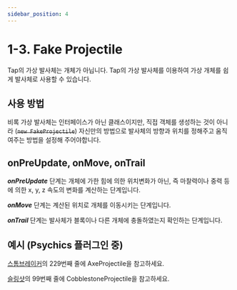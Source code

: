 ```yaml
---
sidebar_position: 4
---
```


# 1-3. Fake Projectile

Tap의 가상 발사체는 개체가 아닙니다. Tap의 가상 발사체를 이용하여 가상 개체를 쉽게 발사체로 사용할 수 있습니다. 

## 사용 방법
비록 가상 발사체는 인터페이스가 아닌 클래스이지만, 직접 객체를 생성하는 것이 아니라 \(~~`new FakeProjectile`~~\) 자신만의 방법으로 발사체의 방향과 위치를 정해주고 움직여주는 방법을 설정해 주어야합니다.

## onPreUpdate, onMove, onTrail

***onPreUpdate*** 단계는 개체에 가한 힘에 의한 위치변화가 아닌, 즉 마찰력이나 중력 등에 의한 x, y, z 속도의 변화를 계산하는 단계입니다.

***onMove*** 단계는 계산된 위치로 개체를 이동시키는 단계입니다.

***onTrail*** 단계는 발사체가 블록이나 다른 개체에 충돌하였는지 확인하는 단계입니다.

## 예시 (Psychics 플러그인 중)
[스톰브레이커](https://github.com/monun/psychics/blob/master/psychics-abilities/ability-storm-breaker/src/main/kotlin/io/github/monun/psychics/ability/stormbreaker/AbilityStormBreaker.kt)의 229번째 줄에 AxeProjectile을 참고하세요.

[슬링샷](https://github.com/monun/psychics/blob/master/psychics-abilities/ability-sling-shot/src/main/kotlin/io/github/monun/psychics/ability/slingshot/AbilitySlingShot.kt)의 99번째 줄에 CobblestoneProjectile을 참고하세요.